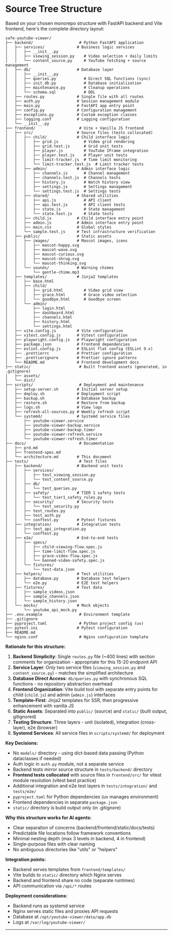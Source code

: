 # Source Tree Structure

Based on your chosen monorepo structure with FastAPI backend and Vite frontend, here's the complete directory layout:

```
safe-youtube-viewer/
├── backend/                    # Python FastAPI application
│   ├── services/              # Business logic services
│   │   ├── __init__.py
│   │   ├── viewing_session.py    # Video selection + daily limits
│   │   └── content_source.py     # YouTube fetching + source management
│   ├── db/                    # Database layer
│   │   ├── __init__.py
│   │   ├── queries.py            # Direct SQL functions (sync)
│   │   ├── init_db.py            # Database initialization
│   │   ├── maintenance.py        # Cleanup operations
│   │   └── schema.sql            # DDL
│   ├── routes.py              # Single file with all routes
│   ├── auth.py                # Session management module
│   ├── main.py                # FastAPI app entry point
│   ├── config.py              # Configuration management
│   ├── exceptions.py          # Custom exception classes
│   ├── logging.conf           # Logging configuration
│   └── __init__.py
├── frontend/                   # Vite + Vanilla JS frontend
│   ├── src/                   # Source files (tests collocated)
│   │   ├── child/             # Child interface logic
│   │   │   ├── grid.js           # Video grid rendering
│   │   │   ├── grid.test.js      # Grid unit tests
│   │   │   ├── player.js         # YouTube IFrame integration
│   │   │   ├── player.test.js    # Player unit tests
│   │   │   ├── limit-tracker.js  # Time limit monitoring
│   │   │   └── limit-tracker.test.js  # Limit tracker tests
│   │   ├── admin/             # Admin interface logic
│   │   │   ├── channels.js       # Channel management
│   │   │   ├── channels.test.js  # Channels tests
│   │   │   ├── history.js        # Watch history view
│   │   │   ├── settings.js       # Settings management
│   │   │   └── settings.test.js  # Settings tests
│   │   ├── shared/            # Shared utilities
│   │   │   ├── api.js            # API client
│   │   │   ├── api.test.js       # API client tests
│   │   │   ├── state.js          # State management
│   │   │   └── state.test.js     # State tests
│   │   ├── child.js           # Child interface entry point
│   │   ├── admin.js           # Admin interface entry point
│   │   ├── main.css           # Global styles
│   │   └── sample.test.js     # Test infrastructure verification
│   ├── public/                # Static assets
│   │   ├── images/            # Mascot images, icons
│   │   │   ├── mascot-happy.svg
│   │   │   ├── mascot-wave.svg
│   │   │   ├── mascot-curious.svg
│   │   │   ├── mascot-shrug.svg
│   │   │   └── mascot-thinking.svg
│   │   └── sounds/            # Warning chimes
│   │       └── gentle-chime.mp3
│   ├── templates/             # Jinja2 templates
│   │   ├── base.html
│   │   ├── child/
│   │   │   ├── grid.html         # Video grid view
│   │   │   ├── grace.html        # Grace video selection
│   │   │   └── goodbye.html      # Goodbye screen
│   │   └── admin/
│   │       ├── login.html
│   │       ├── dashboard.html
│   │       ├── channels.html
│   │       ├── history.html
│   │       └── settings.html
│   ├── vite.config.js         # Vite configuration
│   ├── vitest.config.js       # Vitest configuration
│   ├── playwright.config.js   # Playwright configuration
│   ├── package.json           # Frontend dependencies
│   ├── eslint.config.js       # ESLint flat config (ESLint 9.x)
│   ├── .prettierrc            # Prettier configuration
│   ├── .prettierignore        # Prettier ignore patterns
│   └── README.md              # Frontend development docs
├── static/                     # Built frontend assets (generated, in .gitignore)
│   ├── assets/
│   └── dist/
├── scripts/                    # Deployment and maintenance
│   ├── setup-server.sh        # Initial server setup
│   ├── deploy.sh              # Deployment script
│   ├── backup.sh              # Database backup
│   ├── restore.sh             # Restore from backup
│   ├── logs.sh                # View logs
│   ├── refresh-all-sources.py # Weekly refresh script
│   └── systemd/               # Systemd service files
│       ├── youtube-viewer.service
│       ├── youtube-viewer-backup.service
│       ├── youtube-viewer-backup.timer
│       ├── youtube-viewer-refresh.service
│       └── youtube-viewer-refresh.timer
├── docs/                       # Documentation
│   ├── prd.md
│   ├── frontend-spec.md
│   └── architecture.md        # This document
├── tests/                      # Test files
│   ├── backend/               # Backend unit tests
│   │   ├── services/
│   │   │   ├── test_viewing_session.py
│   │   │   └── test_content_source.py
│   │   ├── db/
│   │   │   └── test_queries.py
│   │   ├── safety/            # TIER 1 safety tests
│   │   │   └── test_tier1_safety_rules.py
│   │   ├── security/          # Security tests
│   │   │   └── test_security.py
│   │   ├── test_routes.py
│   │   ├── test_auth.py
│   │   └── conftest.py        # Pytest fixtures
│   ├── integration/           # Integration tests
│   │   ├── test_api_integration.py
│   │   └── conftest.py
│   ├── e2e/                   # End-to-end tests
│   │   ├── specs/
│   │   │   ├── child-viewing-flow.spec.js
│   │   │   ├── time-limit-flow.spec.js
│   │   │   ├── grace-video-flow.spec.js
│   │   │   └── banned-video-safety.spec.js
│   │   └── fixtures/
│   │       └── test-data.json
│   ├── helpers/               # Test utilities
│   │   ├── database.py        # Database test helpers
│   │   └── e2e.py             # E2E test helpers
│   ├── fixtures/              # Test data
│   │   ├── sample_videos.json
│   │   ├── sample_channels.json
│   │   └── sample_history.json
│   └── mocks/                 # Mock objects
│       └── youtube_api_mock.py
├── .env.example                # Environment template
├── .gitignore
├── pyproject.toml              # Python project config (uv)
├── pytest.ini                 # Pytest configuration
├── README.md
└── nginx.conf                  # Nginx configuration template
```

**Rationale for this structure:**

1. **Backend Simplicity**: Single `routes.py` file (~400 lines) with section comments for organization - appropriate for this 15-20 endpoint API
2. **Service Layer**: Only two service files (`viewing_session.py` and `content_source.py`) - matches the simplified architecture
3. **Database Direct Access**: `db/queries.py` with synchronous SQL functions - no repository abstraction overhead
4. **Frontend Organization**: Vite build tool with separate entry points for child (`child.js`) and admin (`admin.js`) interfaces
5. **Template-First**: Jinja2 templates for SSR, then progressive enhancement with vanilla JS
6. **Static Assets**: Separated into `public/` (source) and `static/` (built output, gitignored)
7. **Testing Structure**: Three layers - unit (isolated), integration (cross-layer), e2e (browser)
8. **Systemd Services**: All service files in `scripts/systemd/` for deployment

**Key Decisions:**
- No `models/` directory - using dict-based data passing (Python dataclasses if needed)
- Auth logic in `auth.py` module, not a separate service
- Backend tests mirror source structure in `tests/backend/` directory
- **Frontend tests collocated** with source files in `frontend/src/` for vitest module resolution (vitest best practice)
- Additional integration and e2e test layers in `tests/integration/` and `tests/e2e/`
- `pyproject.toml` for Python dependencies (uv manages environment)
- Frontend dependencies in separate `package.json`
- `static/` directory is build output only (in .gitignore)

**Why this structure works for AI agents:**
- Clear separation of concerns (backend/frontend/static/docs/tests)
- Predictable file locations follow framework conventions
- Minimal nesting depth (max 3 levels in backend, 4 in frontend)
- Single-purpose files with clear naming
- No ambiguous directories like "utils" or "helpers"

**Integration points:**
- Backend serves templates from `frontend/templates/`
- Vite builds to `static/` directory which Nginx serves
- Backend and frontend share no code (separate runtimes)
- API communication via `/api/*` routes

**Deployment considerations:**
- Backend runs as systemd service
- Nginx serves static files and proxies API requests
- Database at `/opt/youtube-viewer/data/app.db`
- Logs at `/var/log/youtube-viewer/`

---

